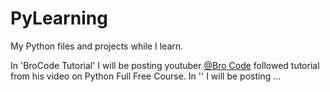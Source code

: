 # PyLearning
My Python files and projects while I learn.

In 'BroCode Tutorial' I will be posting youtuber [@Bro Code](https://www.youtube.com/@BroCodez) followed tutorial from his video on Python Full Free Course.
In '' I will be posting ... 
